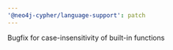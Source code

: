 ```yaml
---
'@neo4j-cypher/language-support': patch
---
```


Bugfix for case-insensitivity of built-in functions
